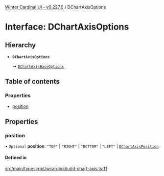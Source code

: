 [Winter Cardinal UI - v0.227.0](../index.md) / DChartAxisOptions

# Interface: DChartAxisOptions

## Hierarchy

- **`DChartAxisOptions`**

  ↳ [`DChartAxisBaseOptions`](DChartAxisBaseOptions.md)

## Table of contents

### Properties

- [position](DChartAxisOptions.md#position)

## Properties

### position

• `Optional` **position**: ``"TOP"`` \| ``"RIGHT"`` \| ``"BOTTOM"`` \| ``"LEFT"`` \| [`DChartAxisPosition`](../index.md#dchartaxisposition-1)

#### Defined in

[src/main/typescript/wcardinal/ui/d-chart-axis.ts:11](https://github.com/winter-cardinal/winter-cardinal-ui/blob/v0.227.0/src/main/typescript/wcardinal/ui/d-chart-axis.ts#L11)
